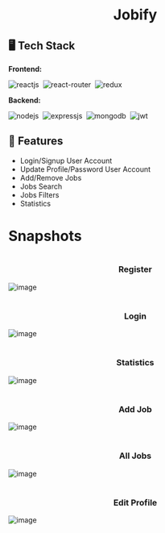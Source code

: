 <h1 align="center">Jobify

## 🖥️ Tech Stack
**Frontend:**

![reactjs](https://img.shields.io/badge/React-20232A?style=for-the-badge&logo=react&logoColor=61DAFB)&nbsp;
![react-router](https://img.shields.io/badge/React_Router-CA4245?style=for-the-badge&logo=react-router&logoColor=white)&nbsp;
![redux](https://img.shields.io/badge/Redux-593D88?style=for-the-badge&logo=redux&logoColor=white)&nbsp;

**Backend:**

![nodejs](https://img.shields.io/badge/Node.js-43853D?style=for-the-badge&logo=node.js&logoColor=white)&nbsp;
![expressjs](https://img.shields.io/badge/Express.js-000000?style=for-the-badge&logo=express&logoColor=white)&nbsp;
![mongodb](https://img.shields.io/badge/MongoDB-4EA94B?style=for-the-badge&logo=mongodb&logoColor=white)&nbsp;
![jwt](	https://img.shields.io/badge/JWT-000000?style=for-the-badge&logo=JSON%20web%20tokens&logoColor=white)&nbsp;

<!---**Payment Gateway:**

![paytm](https://img.shields.io/badge/Paytm-002970?style=for-the-badge&logo=paytm&logoColor=00BAF2)

**Deployed On:**

![heroku](https://img.shields.io/badge/Heroku-430098?style=for-the-badge&logo=heroku&logoColor=white)

**Image Management:** [Cloudinary](https://cloudinary.com/)
**Mail Service:** [Sendgrid](https://sendgrid.com/)--->

## 🚀 Features
- Login/Signup User Account
- Update Profile/Password User Account
- Add/Remove Jobs 
- Jobs Search
- Jobs Filters 
- Statistics

# Snapshots
 # <h3 align="center">Register 
![image](https://user-images.githubusercontent.com/106615170/193445112-def1cebf-82cc-406f-a64a-1899dd8e6e75.png)

 # <h3 align="center">Login 
![image](https://user-images.githubusercontent.com/106615170/193445098-86330077-ca6e-45a9-b7a9-56313fa69bc4.png)

 # <h3 align="center">Statistics
![image](https://user-images.githubusercontent.com/106615170/193442525-4a2aa700-da75-4edf-9c48-3fde74990d2f.png)

 # <h3 align="center">Add Job 
![image](https://user-images.githubusercontent.com/106615170/193442464-5c7b897e-9e93-4eb0-899c-94aff0268e96.png)

 # <h3 align="center">All Jobs 
![image](https://user-images.githubusercontent.com/106615170/193442510-21fa6186-4e9e-4bbf-8300-c4dd4e93967e.png)

 # <h3 align="center">Edit Profile 
![image](https://user-images.githubusercontent.com/106615170/193442429-c74aa153-61f8-451e-a34c-101abdb8070c.png)
